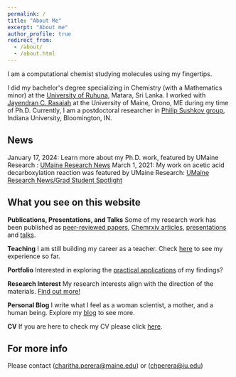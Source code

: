 ```yaml
---
permalink: /
title: "About Me"
excerpt: "About me"
author_profile: true
redirect_from: 
  - /about/
  - /about.html
---
```


I am a computational chemist studying molecules using my fingertips. 

I did my bachelor's degree specializing in Chemistry (with a Mathematics minor) at the [University of Ruhuna](https://alpha.ruh.ac.lk/FacultyofScience/), Matara, Sri Lanka. I worked with [Jayendran C. Rasaiah](http://omh.umeche.maine.edu/) at the University of Maine, Orono, ME during my time of Ph.D. Currently, I am a postdoctoral researcher in [Philip Sushkov group](https://www.chem.indiana.edu/faculty/philip-shushkov/), Indiana University, Bloomington, IN.


News
------
January 17, 2024: Learn more about my Ph.D. work, featured by UMaine Research : [UMaine Research News](https://umaine.edu/research/2024/01/17/sustainable-energy-innovation-charitha-pereras-research-may-cut-costs-for-hydrogen-fuel-production%ef%bf%bc/)
March 1, 2021: My work on acetic acid decarboxylation reaction was featured by UMaine Research: [UMaine Research News/Grad Student Spotlight](https://umaine.edu/research/2021/03/01/perera-discovers-potential-coating-agent-for-textiles-that-decomposes-sweat/)

What you see on this website
------

**Publications, Presentations, and Talks**
Some of my research work has been published as [peer-reviewed papers](https://dcperera.github.io/publications/), [Chemrxiv articles](https://dcperera.github.io/publications/), [presentations](https://dcperera.github.io/talks/) and [talks](https://dcperera.github.io/talks/).


**Teaching**
I am still building my career as a teacher. Check [here](https://dcperera.github.io/teaching/) to see my experience so far.

**Portfolio**
Interested in exploring the [practical applications](https://dcperera.github.io/portfolio/
) of my findings? 

**Research Interest**
My research interests align with the direction of the materials. [Find out more!](https://dcperera.github.io/markdown/)

**Personal Blog**
I write what I feel as a woman scientist, a mother, and a human being. Explore my [blog](https://dcperera.github.io/year-archive/) to see more.

**CV**
If you are here to check my CV please click [here](https://dcperera.github.io/cv/).

For more info
------
Please contact ([charitha.perera@maine.edu](charitha.perera@maine.edu)) or ([chperera@iu.edu](chperera@iu.edu))
